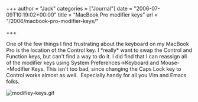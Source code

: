 +++
author = "Jack"
categories = ["Journal"]
date = "2006-07-09T10:19:02+00:00"
title = "MacBook Pro modifier keys"
url = "/2006/macbook-pro-modifier-keys/"

+++

One of the few things I find frustrating about the keyboard on my MacBook Pro is the location of the Control key. I \*really\* want to swap the Control and Function keys, but can't find a way to do it. I did find that I can reassign all of the modifier keys using System Preferences->Keyboard and Mouse->Modifier Keys. This isn't too bad, since changing the Caps Lock key to Control works almost as well.&nbsp; Especially handy for all you Vim and Emacs folks. 

<img id="image1288" src="/files/modifiey-keys.gif" alt="modifiey-keys.gif" />